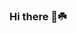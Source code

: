 ### Hi there 👋☘️

<!--
**dkyuuum/dkyuuum** is a ✨ _special_ ✨ repository because its `README.md` (this file) appears on your GitHub profile.

Here are some ideas to get you started:

- 🔭 I’m currently working on ...
- 🌱 I’m currently learning ...
- 👯 I’m looking to collaborate on ...
- 🤔 I’m looking for help with ...
- 💬 Ask me about ...
- 📫 How to reach me: ...
- 😄 Pronouns: ...
- ⚡ Fun fact: ...
-->

<!-- ![Anurag's GitHub stats](https://github-readme-stats.vercel.app/api?username=dkyuuum&show_icons=true) -->  
<!-- [![Top Langs](https://github-readme-stats.vercel.app/api/top-langs/?username=dkyuuum)](https://github.com/anuraghazra/github-readme-stats)  -->
<!-- [![Hits](https://hits.seeyoufarm.com/api/count/incr/badge.svg?url=https%3A%2F%2Fgithub.com%2Fdkyuuum%2F&count_bg=%233D7DBA&title_bg=%23555555&icon=&icon_color=%23E7E7E7&title=hits&edge_flat=false)](https://hits.seeyoufarm.com) -->
<!-- [![Top Langs](https://github-readme-stats.vercel.app/api/top-langs/?username=dkyuuum&layout=compact)](https://github.com/dkyuuum/github-readme-stats) -->
